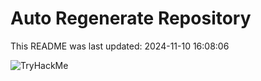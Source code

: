 # Auto Regenerate Repository

This README was last updated: 2024-11-10 16:08:06

 ![TryHackMe](https://tryhackme.com/badge/533634)